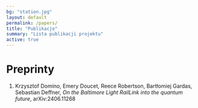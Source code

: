 ```yaml
---
bg: "station.jpg"
layout: default
permalink: /papers/
title: "Publikacje"
summary: "Lista publikacji projektu"
active: true
---
```


# Preprinty
1. Krzysztof Domino, Emery Doucet, Reece Robertson, Bartłomiej Gardas, Sebastian Deffner, *On the Baltimore Light RailLink into the quantum future*, arXiv:2406.11268